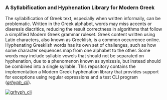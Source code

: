 ### A Syllabification and Hyphenation Library for Modern Greek
The syllabification of Greek text, especially when written informally, can be problematic.
Written in the Greek alphabet, words may miss accents or diaeresis diacritics, reducing the result correctness in algorithms that follow a simplified Modern Greek grammar ruleset.
Greek content written using Latin characters, also known as Greeklish, is a common occurrence online. Hyphenating Greeklish words has its own set of challenges, such as how some character sequences map from one alphabet to the other.
Some words may include syllabic vowels that should not be separated on hyphenation, due to a phenomenon known as synizesis, but instead should be combined into a single syllable.
This repository contains the implementation a Modern Greek hyphenation library that provides support for exceptions using regular expressions and a test CLI program (*[grhyph_cli](https://github.com/datio/grhyph/tree/master/grhyph_cli)*).

[![grhyph_cli](https://i.imgur.com/8klAJt5.png)](https://asciinema.org/a/epf5dnx24w7uwm09aonol2kdl)